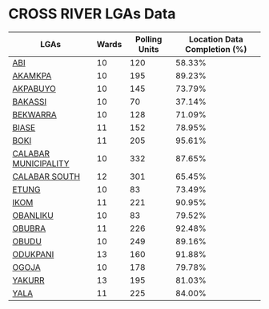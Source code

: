 
# CROSS RIVER LGAs Data

| LGAs | Wards | Polling Units | Location Data Completion (%) |
| ----- | ---- | ----- | ------- |
| [ABI](./lgas/169-abi) | 10 | 120 | 58.33% |
| [AKAMKPA](./lgas/170-akamkpa) | 10 | 195 | 89.23% |
| [AKPABUYO](./lgas/171-akpabuyo) | 10 | 145 | 73.79% |
| [BAKASSI](./lgas/172-bakassi) | 10 | 70 | 37.14% |
| [BEKWARRA](./lgas/173-bekwarra) | 10 | 128 | 71.09% |
| [BIASE](./lgas/174-biase) | 11 | 152 | 78.95% |
| [BOKI](./lgas/175-boki) | 11 | 205 | 95.61% |
| [CALABAR MUNICIPALITY](./lgas/176-calabar-municipality) | 10 | 332 | 87.65% |
| [CALABAR SOUTH](./lgas/177-calabar-south) | 12 | 301 | 65.45% |
| [ETUNG](./lgas/178-etung) | 10 | 83 | 73.49% |
| [IKOM](./lgas/179-ikom) | 11 | 221 | 90.95% |
| [OBANLIKU](./lgas/180-obanliku) | 10 | 83 | 79.52% |
| [OBUBRA](./lgas/181-obubra) | 11 | 226 | 92.48% |
| [OBUDU](./lgas/182-obudu) | 10 | 249 | 89.16% |
| [ODUKPANI](./lgas/183-odukpani) | 13 | 160 | 91.88% |
| [OGOJA](./lgas/184-ogoja) | 10 | 178 | 79.78% |
| [YAKURR](./lgas/185-yakurr) | 13 | 195 | 81.03% |
| [YALA](./lgas/186-yala) | 11 | 225 | 84.00% |






